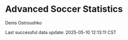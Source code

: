 # Advanced Soccer Statistics
Denis Ostroushko

<!-- gfm -->

Last successful data update: 2025-05-10 12:13:11 CST
